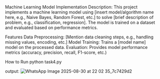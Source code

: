 Machine Learning Model Implementation
Description:
This project implements a machine learning model using [insert model/algorithm name here, e.g., Naive Bayes, Random Forest, etc.] to solve [brief description of problem, e.g., classification, regression]. 
The model is trained on a dataset and evaluated based on performance metrics.

Features
Data Preprocessing: [Mention data cleaning steps, e.g., handling missing values, encoding, etc.]
Model Training: Trains a [model name] model on the processed data.
Evaluation: Provides model performance metrics (accuracy, precision, recall, F1-score, etc.)

How to Run
python task4.py

output:
![WhatsApp Image 2025-08-30 at 22 02 35_7c7429d2](https://github.com/user-attachments/assets/571d3b8f-2419-48fd-bf51-bc1fa3456823)
